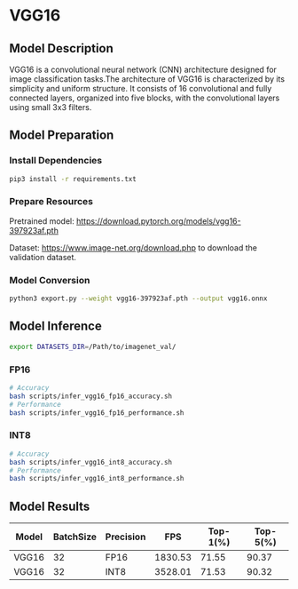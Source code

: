 # VGG16

## Model Description

VGG16 is a convolutional neural network (CNN) architecture designed for image classification tasks.The architecture of VGG16 is characterized by its simplicity and uniform structure. It consists of 16 convolutional and fully connected layers, organized into five blocks, with the convolutional layers using small 3x3 filters.

## Model Preparation

### Install Dependencies

```bash
pip3 install -r requirements.txt
```

### Prepare Resources

Pretrained model: <https://download.pytorch.org/models/vgg16-397923af.pth>

Dataset: <https://www.image-net.org/download.php> to download the validation dataset.

### Model Conversion

```bash
python3 export.py --weight vgg16-397923af.pth --output vgg16.onnx
```

## Model Inference

```bash
export DATASETS_DIR=/Path/to/imagenet_val/
```

### FP16

```bash
# Accuracy
bash scripts/infer_vgg16_fp16_accuracy.sh
# Performance
bash scripts/infer_vgg16_fp16_performance.sh
```

### INT8

```bash
# Accuracy
bash scripts/infer_vgg16_int8_accuracy.sh
# Performance
bash scripts/infer_vgg16_int8_performance.sh
```

## Model Results

Model   |BatchSize  |Precision |FPS       |Top-1(%)  |Top-5(%)
--------|-----------|----------|----------|----------|--------
VGG16   |    32     |   FP16   | 1830.53  |  71.55   | 90.37
VGG16   |    32     |   INT8   | 3528.01  |  71.53   | 90.32
